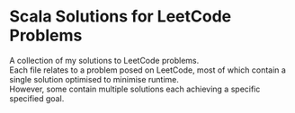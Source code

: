 # Scala Solutions for LeetCode Problems
A collection of my solutions to LeetCode problems.<br/>
Each file relates to a problem posed on LeetCode, most of which contain a single solution optimised to minimise runtime.<br/>
However, some contain multiple solutions each achieving a specific specified goal.
